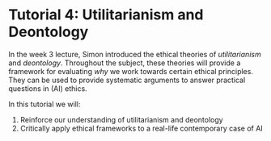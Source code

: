 # Tutorial 4: Utilitarianism and Deontology
In the week 3 lecture, Simon introduced the ethical theories of *utilitarianism* and *deontology*. Throughout the subject, these theories will provide a framework for evaluating *why* we work towards certain ethical principles. They can be used to provide systematic arguments to answer practical questions in (AI) ethics.

In this tutorial we will:
1. Reinforce our understanding of utilitarianism and deontology
2. Critically apply ethical frameworks to a real-life contemporary case of AI